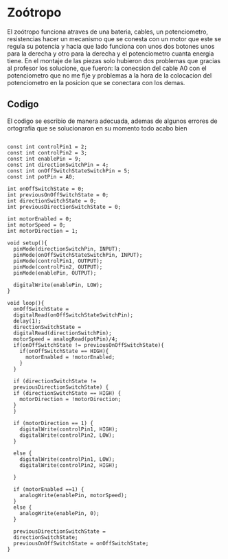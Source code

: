 # Zoótropo

El zoótropo funciona atraves de una bateria, cables, un potenciometro, resistencias hacer un mecanismo que se conesta con un motor que este se regula su potencia y hacia que lado funciona con unos dos botones unos para la derecha y otro para la derecha y el potenciometro cuanta energia tiene. En el montaje de las piezas solo hubieron dos problemas que gracias al profesor los solucione, que fueron: la conecsion del cable A0 con el potenciometro que no me fije y problemas a la hora de la colocacion del potenciometro en la posicion que se conectara con los demas.

## Codigo

El codigo se escribio de manera adecuada, ademas de algunos errores de ortografia que se solucionaron en su momento todo acabo bien


```C+

const int controlPin1 = 2;
const int controlPin2 = 3;
const int enablePin = 9;
const int directionSwitchPin = 4;
const int onOffSwitchStateSwitchPin = 5;
const int potPin = A0;

int onOffSwitchState = 0;
int previousOnOffSwitchState = 0;
int directionSwitchState = 0;
int previousDirectionSwitchState = 0;

int motorEnabled = 0;
int motorSpeed = 0;
int motorDirection = 1;

void setup(){
  pinMode(directionSwitchPin, INPUT);
  pinMode(onOffSwitchStateSwitchPin, INPUT);
  pinMode(controlPin1, OUTPUT);
  pinMode(controlPin2, OUTPUT);
  pinMode(enablePin, OUTPUT);

  digitalWrite(enablePin, LOW);
}

void loop(){
  onOffSwitchState =
  digitalRead(onOffSwitchStateSwitchPin);
  delay(1);
  directionSwitchState =
  digitalRead(directionSwitchPin);
  motorSpeed = analogRead(potPin)/4;
  if(onOffSwitchState != previousOnOffSwitchState){
    if(onOffSwitchState == HIGH){
      motorEnabled = !motorEnabled;
    }
  }

  if (directionSwitchState !=
  previousDirectionSwitchState) {
  if (directionSwitchState == HIGH) {
    motorDirection = !motorDirection;
  }
  }

  if (motorDirection == 1) {
    digitalWrite(controlPin1, HIGH);
    digitalWrite(controlPin2, LOW);
  }

  else {
    digitalWrite(controlPin1, LOW);
    digitalWrite(controlPin2, HIGH);

  }

  if (motorEnabled ==1) {
    analogWrite(enablePin, motorSpeed);
  }
  else {
    analogWrite(enablePin, 0);
  }

  previousDirectionSwitchState =
  directionSwitchState;
  previousOnOffSwitchState = onOffSwitchState;
}
```
